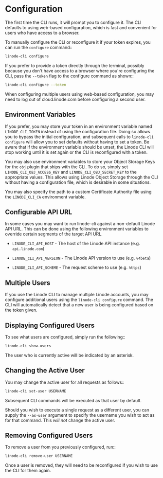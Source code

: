 # Configuration

The first time the CLI runs, it will prompt you to configure it.  The CLI defaults
to using web-based configuration, which is fast and convenient for users who
have access to a browser.

To manually configure the CLI or reconfigure it if your token expires, you can
run the `configure` command::
```bash
linode-cli configure
```

If you prefer to provide a token directly through the terminal, possibly because
you don't have access to a browser where you're configuring the CLI, pass the
`--token` flag to the configure command as shown::
```bash
linode-cli configure --token
```

When configuring multiple users using web-based configuration, you may need to
log out of cloud.linode.com before configuring a second user.

## Environment Variables

If you prefer, you may store your token in an environment variable named
`LINODE_CLI_TOKEN` instead of using the configuration file.  Doing so allows you
to bypass the initial configuration, and subsequent calls to `linode-cli configure`
will allow you to set defaults without having to set a token.  Be aware that if
the environment variable should be unset, the Linode CLI will stop working until
it is set again or the CLI is reconfigured with a token.

You may also use environment variables to store your Object Storage Keys for
the `obj` plugin that ships with the CLI.  To do so, simply set
`LINODE_CLI_OBJ_ACCESS_KEY` and `LINODE_CLI_OBJ_SECRET_KEY` to the
appropriate values.  This allows using Linode Object Storage through the CLI
without having a configuration file, which is desirable in some situations.

You may also specify the path to a custom Certificate Authority file using the `LINODE_CLI_CA`
environment variable.

## Configurable API URL

In some cases you may want to run linode-cli against a non-default Linode API URL.
This can be done using the following environment variables to override certain segments of the target API URL.

* `LINODE_CLI_API_HOST` - The host of the Linode API instance (e.g. `api.linode.com`)

* `LINODE_CLI_API_VERSION` - The Linode API version to use (e.g. `v4beta`)

* `LINODE_CLI_API_SCHEME` - The request scheme to use (e.g. `https`)

## Multiple Users

If you use the Linode CLI to manage multiple Linode accounts, you may configure
additional users using the ``linode-cli configure`` command.  The CLI will automatically
detect that a new user is being configured based on the token given.

## Displaying Configured Users

To see what users are configured, simply run the following::
```bash
linode-cli show-users
```

The user who is currently active will be indicated by an asterisk.

## Changing the Active User

You may change the active user for all requests as follows::
```bash
linode-cli set-user USERNAME
```

Subsequent CLI commands will be executed as that user by default.

Should you wish to execute a single request as a different user, you can supply
the `--as-user` argument to specify the username you wish to act as for that
command.  This *will not* change the active user.

## Removing Configured Users

To remove a user from you previously configured, run::
```bash
linode-cli remove-user USERNAME
```

Once a user is removed, they will need to be reconfigured if you wish to use the
CLI for them again.

